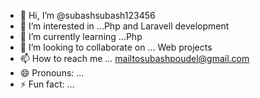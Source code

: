 - 👋 Hi, I’m @subashsubash123456
- 👀 I’m interested in ...Php and Laravell development 
- 🌱 I’m currently learning ...Php 
- 💞️ I’m looking to collaborate on ... Web projects 
- 📫 How to reach me ... mailtosubashpoudel@gmail.com
- 😄 Pronouns: ...
- ⚡ Fun fact: ... 

<!---
subashsubash123456/subashsubash123456 is a ✨ special ✨ repository because its `README.md` (this file) appears on your GitHub profile.
You can click the Preview link to take a look at your changes.
--->
